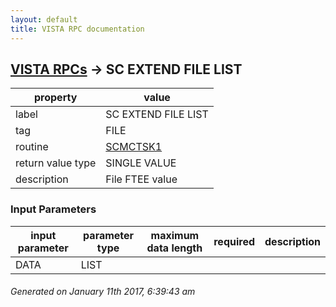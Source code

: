 ```yaml
---
layout: default
title: VISTA RPC documentation
---
```




## [VISTA RPCs](TableOfContent.md) &#8594; SC EXTEND FILE LIST 

 property | value 
--- | --- 
 label | SC EXTEND FILE LIST
 tag | FILE
 routine | [SCMCTSK1](http://code.osehra.org/dox/Routine_SCMCTSK1_source.html)
 return value type | SINGLE VALUE
 description | File FTEE value

### Input Parameters

| input parameter | parameter type | maximum data length | required | description | 
| --- | --- | --- | --- | --- | 
| DATA | LIST |  |  |  | 




 ###### Generated on January 11th 2017, 6:39:43 am